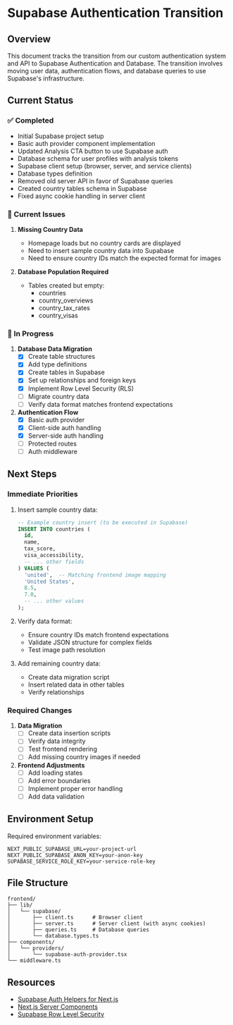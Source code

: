 # Supabase Authentication Transition

## Overview
This document tracks the transition from our custom authentication system and API to Supabase Authentication and Database. The transition involves moving user data, authentication flows, and database queries to use Supabase's infrastructure.

## Current Status

### ✅ Completed
- Initial Supabase project setup
- Basic auth provider component implementation
- Updated Analysis CTA button to use Supabase auth
- Database schema for user profiles with analysis tokens
- Supabase client setup (browser, server, and service clients)
- Database types definition
- Removed old server API in favor of Supabase queries
- Created country tables schema in Supabase
- Fixed async cookie handling in server client

### 🚨 Current Issues
1. **Missing Country Data**
   - Homepage loads but no country cards are displayed
   - Need to insert sample country data into Supabase
   - Need to ensure country IDs match the expected format for images

2. **Database Population Required**
   - Tables created but empty:
     - countries
     - country_overviews
     - country_tax_rates
     - country_visas

### 🔄 In Progress
1. **Database Data Migration**
   - [x] Create table structures
   - [x] Add type definitions
   - [x] Create tables in Supabase
   - [x] Set up relationships and foreign keys
   - [x] Implement Row Level Security (RLS)
   - [ ] Migrate country data
   - [ ] Verify data format matches frontend expectations

2. **Authentication Flow**
   - [x] Basic auth provider
   - [x] Client-side auth handling
   - [x] Server-side auth handling
   - [ ] Protected routes
   - [ ] Auth middleware

## Next Steps

### Immediate Priorities
1. Insert sample country data:
   ```sql
   -- Example country insert (to be executed in Supabase)
   INSERT INTO countries (
     id,
     name,
     tax_score,
     visa_accessibility,
     -- ... other fields
   ) VALUES (
     'united',  -- Matching frontend image mapping
     'United States',
     8.5,
     7.0,
     -- ... other values
   );
   ```

2. Verify data format:
   - Ensure country IDs match frontend expectations
   - Validate JSON structure for complex fields
   - Test image path resolution

3. Add remaining country data:
   - Create data migration script
   - Insert related data in other tables
   - Verify relationships

### Required Changes

1. **Data Migration**
   - [ ] Create data insertion scripts
   - [ ] Verify data integrity
   - [ ] Test frontend rendering
   - [ ] Add missing country images if needed

2. **Frontend Adjustments**
   - [ ] Add loading states
   - [ ] Add error boundaries
   - [ ] Implement proper error handling
   - [ ] Add data validation

## Environment Setup
Required environment variables:
```env
NEXT_PUBLIC_SUPABASE_URL=your-project-url
NEXT_PUBLIC_SUPABASE_ANON_KEY=your-anon-key
SUPABASE_SERVICE_ROLE_KEY=your-service-role-key
```

## File Structure
```
frontend/
├── lib/
│   └── supabase/
│       ├── client.ts      # Browser client
│       ├── server.ts      # Server client (with async cookies)
│       ├── queries.ts     # Database queries
│       └── database.types.ts
├── components/
│   └── providers/
│       └── supabase-auth-provider.tsx
└── middleware.ts
```

## Resources
- [Supabase Auth Helpers for Next.js](https://supabase.com/docs/guides/auth/auth-helpers/nextjs)
- [Next.js Server Components](https://nextjs.org/docs/app/building-your-application/rendering/server-components)
- [Supabase Row Level Security](https://supabase.com/docs/guides/auth/row-level-security) 